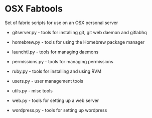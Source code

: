 # OSX Fabtools

Set of fabric scripts for use on an OSX personal server

* gitserver.py - tools for installing git, git web daemon and gitlabhq

* homebrew.py - tools for using the Homebrew package manager

* launchtl.py - tools for managing daemons

* permissions.py - tools for managing permissions

* ruby.py - tools for installing and using RVM

* users.py - user management tools

* utils.py - misc tools

* web.py - tools for setting up a web server

* wordpress.py - tools for setting up wordpress


